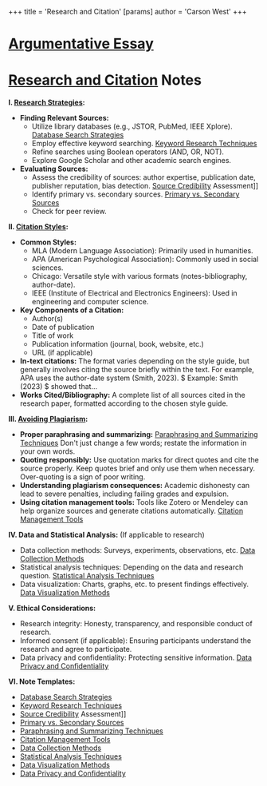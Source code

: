 +++
 title = 'Research and Citation'
[params]
	author = 'Carson West'
+++
# [Argumentative Essay](./../argumentative-essay/)
# [Research and Citation](./../research-and-citation/) Notes

**I. [Research Strategies](./../research-strategies/):**

*   **Finding Relevant Sources:**
    *   Utilize library databases (e.g., JSTOR, PubMed, IEEE Xplore).  [Database Search Strategies](./../database-search-strategies/)
    *   Employ effective keyword searching. [Keyword Research Techniques](./../keyword-research-techniques/)
    *   Refine searches using Boolean operators (AND, OR, NOT).
    *   Explore Google Scholar and other academic search engines.
*   **Evaluating Sources:**
    *   Assess the credibility of sources: author expertise, publication date, publisher reputation, bias detection. [Source Credibility](./../source-credibility/) Assessment]]
    *   Identify primary vs. secondary sources. [Primary vs. Secondary Sources](./../primary-vs.-secondary-sources/)
    *   Check for peer review.


**II. [Citation Styles](./../citation-styles/):**

*   **Common Styles:**
    *   MLA (Modern Language Association): Primarily used in humanities.
    *   APA (American Psychological Association): Commonly used in social sciences.
    *   Chicago: Versatile style with various formats (notes-bibliography, author-date).
    *   IEEE (Institute of Electrical and Electronics Engineers): Used in engineering and computer science.
*   **Key Components of a Citation:**
    *   Author(s)
    *   Date of publication
    *   Title of work
    *   Publication information (journal, book, website, etc.)
    *   URL (if applicable)
*   **In-text citations:**  The format varies depending on the style guide, but generally involves citing the source briefly within the text.  For example, APA uses the author-date system (Smith, 2023).   $ Example: Smith (2023) $  showed that...
*   **Works Cited/Bibliography:** A complete list of all sources cited in the research paper, formatted according to the chosen style guide.


**III. [Avoiding Plagiarism](./../avoiding-plagiarism/):**

*   **Proper paraphrasing and summarizing:**  [Paraphrasing and Summarizing Techniques](./../paraphrasing-and-summarizing-techniques/)  Don't just change a few words; restate the information in your own words.
*   **Quoting responsibly:** Use quotation marks for direct quotes and cite the source properly.  Keep quotes brief and only use them when necessary.  Over-quoting is a sign of poor writing.
*   **Understanding plagiarism consequences:**  Academic dishonesty can lead to severe penalties, including failing grades and expulsion.
*   **Using citation management tools:** Tools like Zotero or Mendeley can help organize sources and generate citations automatically. [Citation Management Tools](./../citation-management-tools/)


**IV.  Data and Statistical Analysis:** (If applicable to research)

*   Data collection methods:  Surveys, experiments, observations, etc. [Data Collection Methods](./../data-collection-methods/)
*   Statistical analysis techniques: Depending on the data and research question.  [Statistical Analysis Techniques](./../statistical-analysis-techniques/)
*   Data visualization: Charts, graphs, etc. to present findings effectively. [Data Visualization Methods](./../data-visualization-methods/)


**V. Ethical Considerations:**

*   Research integrity:  Honesty, transparency, and responsible conduct of research.
*   Informed consent (if applicable):  Ensuring participants understand the research and agree to participate.
*   Data privacy and confidentiality: Protecting sensitive information.  [Data Privacy and Confidentiality](./../data-privacy-and-confidentiality/)


**VI. Note Templates:**

* [Database Search Strategies](./../database-search-strategies/)
* [Keyword Research Techniques](./../keyword-research-techniques/)
* [Source Credibility](./../source-credibility/) Assessment]]
* [Primary vs. Secondary Sources](./../primary-vs.-secondary-sources/)
* [Paraphrasing and Summarizing Techniques](./../paraphrasing-and-summarizing-techniques/)
* [Citation Management Tools](./../citation-management-tools/)
* [Data Collection Methods](./../data-collection-methods/)
* [Statistical Analysis Techniques](./../statistical-analysis-techniques/)
* [Data Visualization Methods](./../data-visualization-methods/)
* [Data Privacy and Confidentiality](./../data-privacy-and-confidentiality/)


